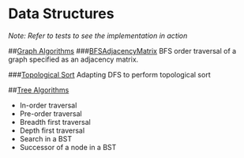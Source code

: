 Data Structures
===============

_Note: Refer to tests to see the implementation in action_

##[Graph Algorithms](graph/)
###[BFSAdjacencyMatrix](graph/BFSAdjacencyMatrix.java)
BFS order traversal of a graph specified as an adjacency matrix.

###[Topological Sort](graph/TopologicalSort.java)
Adapting DFS to perform topological sort

##[Tree Algorithms](tree/)
* In-order traversal
* Pre-order traversal
* Breadth first traversal
* Depth first traversal
* Search in a BST
* Successor of a node in a BST

